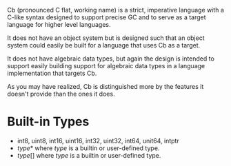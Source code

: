Cb (pronounced C flat, working name) is a strict, imperative language with a
C-like syntax designed to support precise GC and to serve as a target
language for higher level languages.

It does not have an object system but is designed such that an object system
could easily be built for a language that uses Cb as a target.

It does not have algebraic data types, but again the design is intended to
support easily building support for algebraic data types in a language
implementation that targets Cb.

As you may have realized, Cb is distinguished more by the features it doesn't
provide than the ones it does.

Built-in Types
==============

* int8, uint8, int16, uint16, int32, uint32, int64, unit64, intptr 
* _type_* where _type_ is a builtin or user-defined type.
* _type_[] where _type_ is a builtin or user-defined type. 
